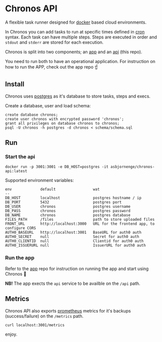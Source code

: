 # Chronos API

A flexible task runner designed for [docker](https://www.docker.com/) based cloud environments.

In Chronos you can add tasks to run at specific times defined in [cron](https://en.wikipedia.org/wiki/Cron) syntax. Each task can have multiple steps. Steps are executed in order and `stdout` and `stderr` are stored for each execution. 

Chronos is split into two components; an [app](https://github.com/asbjornenge/chronos-app) and an [api](https://github.com/asbjornenge/chronos-api) (this repo).

You need to run both to have an operational application. For instruction on how to run the APP, check out the app repo :point_up:

## Install

Chronos uses [postgres](https://www.postgresql.org/) as it's database to store tasks, steps and execs.

Create a database, user and load schema:

```
create database chronos;
create user chronos with encrypted password 'chronos';
grant all privileges on database chronos to chronos;
psql -U chronos -h postgres -d chronos < schema/schema.sql
```

## Run

### Start the api

```
docker run -p 3001:3001 -e DB_HOST=postgres -it asbjornenge/chronos-api:latest 
```

Supported environment variables:

```
env             default                 wat
--
DB_HOST         localhost               postgres hostname / ip
DB_PORT         5432                    postgres port
DB_USER         chronos                 postgres username
DB_PASS         chronos                 postgres password
DB_NAME         chronos                 postgres database
FILES_PATH      /files                  path to store uploaded files
FRONT_URL       http://localhost:3000   URL for the frontend app, to configure CORS
AUTH0_BASEURL   http://localhost:3001   BaseURL for auth0 auth
AUTH0_SECRET    null                    Secret for auth0 auth
AUTH0_CLIENTID  null                    Clientid for auth0 auth
AUTH0_ISSUERURL null                    IssuerURL for auth0 auth
```

### Run the app

Refer to the [app](https://github.com/asbjornenge/chronos-app) repo for instruction on running the app and start using Chronos :tada:

**NB!** The app exects the `api` service to be availble on the `/api` path.

## Metrics

Chronos API also exports [prometheus](https://prometheus.io/) metrics for it's backups (success/failure) on the `/metrics` path.

```
curl localhost:3001/metrics
```

enjoy. 
